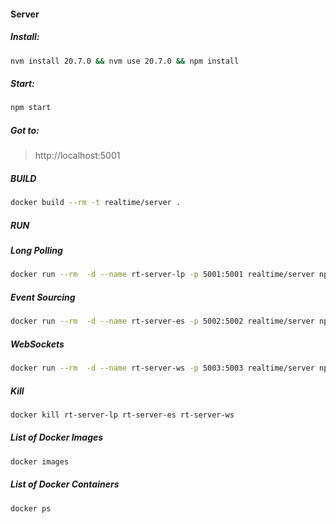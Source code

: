 #### Server

##### _Install:_
```bash
nvm install 20.7.0 && nvm use 20.7.0 && npm install
```

##### _Start:_
```bash
npm start
```
##### _Got to:_
> http://localhost:5001


##### BUILD
```bash
docker build --rm -t realtime/server .
```

##### RUN
##### Long Polling
```bash
docker run --rm  -d --name rt-server-lp -p 5001:5001 realtime/server npm run lp
```
##### Event Sourcing
```bash
docker run --rm  -d --name rt-server-es -p 5002:5002 realtime/server npm run es
```

##### WebSockets 
```bash
docker run --rm  -d --name rt-server-ws -p 5003:5003 realtime/server npm run ws
```

##### Kill
```bash
docker kill rt-server-lp rt-server-es rt-server-ws
```

##### List of Docker Images
```bash
docker images
```

##### List of Docker Containers
```bash
docker ps
```
